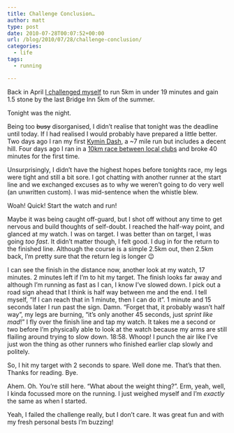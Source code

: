 ```yaml
---
title: Challenge Conclusion…
author: matt
type: post
date: 2010-07-28T00:07:52+00:00
url: /blog/2010/07/28/challenge-conclusion/
categories:
  - life
tags:
  - running

---
```

Back in April [I challenged myself][1] to run 5km in under 19 minutes and gain 1.5 stone by the last Bridge Inn 5km of the summer.

Tonight was the night.

Being too ~~busy~~ disorganised, I didn’t realise that tonight was the deadline until today. If I had realised I would probably have prepared a little better. Two days ago I ran my first [Kymin Dash][2], a ~7 mile run but includes a decent hill. Four days ago I ran in a [10km race between local clubs][3] and broke 40 minutes for the first time.

Unsurprisingly, I didn’t have the highest hopes before tonights race, my legs were tight and still a bit sore. I got chatting with another runner at the start line and we exchanged excuses as to why we weren’t going to do very well (an unwritten custom). I was mid-sentence when the whistle blew.

Woah! Quick! Start the watch and run!

Maybe it was being caught off-guard, but I shot off without any time to get nervous and build thoughts of self-doubt. I reached the half-way point, and glanced at my watch. I was on target. I was better than on target, I was going _too fast_. It didn’t matter though, I felt good. I dug in for the return to the finished line. Although the course is a simple 2.5km out, then 2.5km back, I’m pretty sure that the return leg is longer 😉

I can see the finish in the distance now, another look at my watch, 17 minutes. 2 minutes left if I’m to hit my target. The finish looks far away and although I’m running as fast as I can, I know I’ve slowed down. I pick out a road sign ahead that I think is half way between me and the end. I tell myself, “If I can reach that in 1 minute, then I can do it”. 1 minute and 15 seconds later I run past the sign. Damn. “Forget that, it probably wasn’t half way”, my legs are burning, “it’s only another 45 seconds, just _sprint like mad_!” I fly over the finish line and tap my watch. It takes me a second or two before I’m physically able to look at the watch because my arms are still flailing around trying to slow down. 18:58. Whoop! I punch the air like I’ve just won the thing as other runners who finished earlier clap slowly and politely.

So, I hit my target with 2 seconds to spare. Well done me. That’s that then. Thanks for reading. Bye.

Ahem. Oh. You’re still here. “What about the weight thing?”. Erm, yeah, well, I kinda focussed more on the running. I just weighed myself and I’m _exactly_ the same as when I started.

Yeah, I failed the challenge really, but I don’t care. It was great fun and with my fresh personal bests I’m buzzing!

 [1]: http://www.mattburns.co.uk/blog/2010/04/28/the-challenge-15-stone-heavier-and-25-minutes-faster/
 [2]: http://www.kymindash.co.uk/
 [3]: http://www.greatwesternrunners.org.uk/mobmatch/frm_icmm10.html